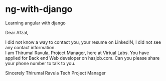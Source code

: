 # ng-with-django
Learning angular with django

Dear Afzal,

I did not know a way to contact you, your resume on LinkedIN, I did not see any contact information.  
I am Thirumal Ravula, Project Manager, here at Virtual Labs.  You have applied for Back end Web developer
on hasjob.com.  Can you please share your phone number to talk to you. 

Sincerely
Thirumal Ravula
Tech Project Manager
